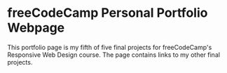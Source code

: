 # freeCodeCamp Personal Portfolio Webpage

This portfolio page is my fifth of five final projects for freeCodeCamp's
Responsive Web Design course. The page contains links to my other final
projects.
